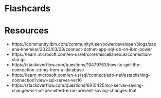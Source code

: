 # Flashcards

# Resources

<ul>
<li>https://community.ibm.com/community/user/powerdeveloper/blogs/sapana-khemkar/2023/03/28/connect-dotnet-app-sql-db-on-ibm-power</li>

<li>https://learn.microsoft.com/en-us/ef/core/miscellaneous/connection-strings</li>

<li>https://stackoverflow.com/questions/10479763/how-to-get-the-connection-string-from-a-database</li>

<li>https://learn.microsoft.com/en-us/sql/connect/ado-net/establishing-connection?view=sql-server-ver16</li>

<li>https://stackoverflow.com/questions/6810425/sql-server-saving-changes-is-not-permitted-error-prevent-saving-changes-that</li>
</ul>